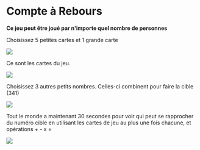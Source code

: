 # Compte à Rebours

**Ce jeu peut être joué par n'importe quel nombre de personnes**

Choisissez 5 petites cartes et 1 grande carte

![](https://github.com/supportingami/sami-maths-club/blob/master/maths-club-pack/images/countdown-1.png?raw=true)

Ce sont les cartes du jeu.

![](https://github.com/supportingami/sami-maths-club/blob/master/maths-club-pack/images/countdown-2.png?raw=true)

Choisissez 3 autres petits nombres. Celles-ci combinent pour faire la cible (341)

![](https://github.com/supportingami/sami-maths-club/blob/master/maths-club-pack/images/countdown-3.png?raw=true)

Tout le monde a maintenant 30 secondes pour voir qui peut se rapprocher du numéro cible en utilisant les cartes de jeu au plus une fois chacune, et opérations + - x ÷

![](https://github.com/supportingami/sami-maths-club/blob/master/maths-club-pack/images/countdown-4.png?raw=true)
